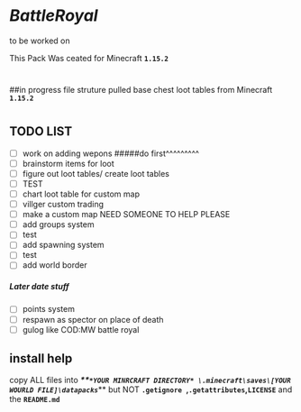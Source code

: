 # **_**BattleRoyal**_**
to be worked on

This Pack Was ceated for Minecraft **`1.15.2`**

#
##in progress
file struture
pulled base chest loot tables from Minecraft **`1.15.2`** 
#
## TODO LIST
- [ ] work on adding wepons
#####do first^^^^^^^^^
- [ ] brainstorm items for loot
- [ ] figure out loot tables/ create loot tables
- [ ] TEST 
- [ ] chart loot table for custom map
- [ ] villger custom trading 
- [ ] make a custom map NEED SOMEONE TO HELP PLEASE
- [ ] add groups system 
- [ ] test
- [ ] add spawning system
- [ ] test
- [ ] add world border 
#####     Later date stuff
- [ ] points system
- [ ] respawn as spector on place of death 
- [ ] gulog like COD:MW battle royal 

## install help
copy ALL files into ___**`*YOUR MINRCRAFT DIRECTORY* \.minecraft\saves\[YOUR WOURLD FILE]\datapacks`___** but NOT **`.getignore `,`.getattributes`,`LICENSE`** and the **`README.md`**   
